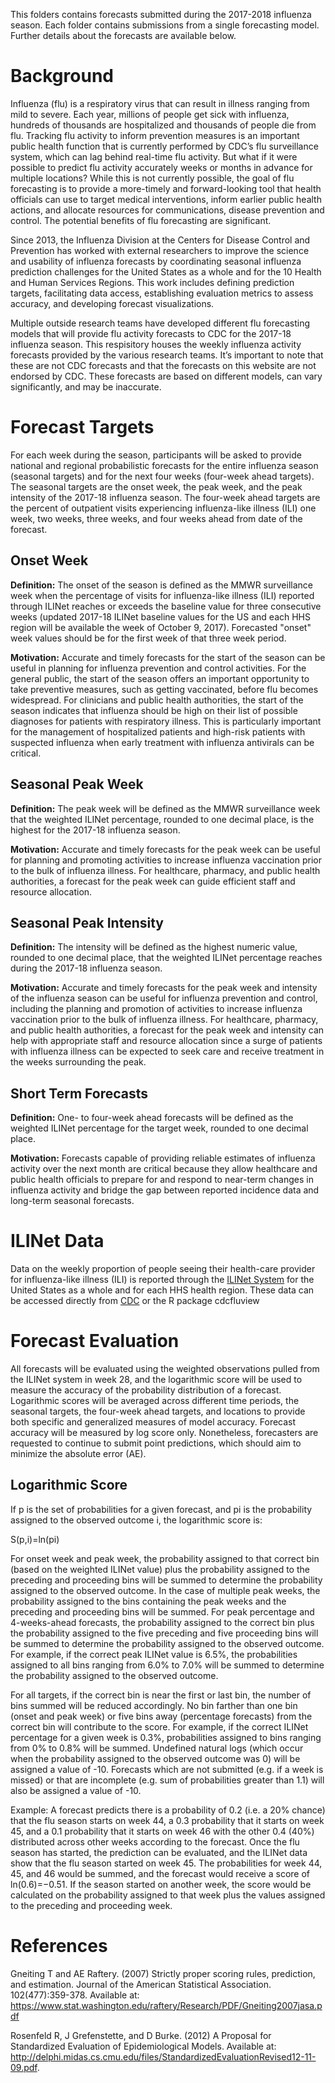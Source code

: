 This folders contains forecasts submitted during the 2017-2018 influenza season. Each folder contains submissions from a single forecasting model. Further details about the forecasts are available below. 

# Background
Influenza (flu) is a respiratory virus that can result in illness ranging from mild to severe. Each year, millions of people get sick with influenza, hundreds of thousands are hospitalized and thousands of people die from flu. Tracking flu activity to inform prevention measures is an important public health function that is currently performed by CDC’s flu surveillance system, which can lag behind real-time flu activity. But what if it were possible to predict flu activity accurately weeks or months in advance for multiple locations? While this is not currently possible, the goal of flu forecasting is to provide a more-timely and forward-looking tool that health officials can use to target medical interventions, inform earlier public health actions, and allocate resources for communications, disease prevention and control. The potential benefits of flu forecasting are significant.

Since 2013, the Influenza Division at the Centers for Disease Control and Prevention has worked with external researchers to improve the science and usability of influenza forecasts by coordinating seasonal influenza prediction challenges for the United States as a whole and for the 10 Health and Human Services Regions. This work includes defining prediction targets, facilitating data access, establishing evaluation metrics to assess accuracy, and developing forecast visualizations.

Multiple outside research teams have developed different flu forecasting models that will provide flu activity forecasts to CDC for the 2017-18 influenza season. This respisitory houses the weekly influenza activity forecasts provided by the various research teams. It’s important to note that these are not CDC forecasts and that the forecasts on this website are not endorsed by CDC. These forecasts are based on different models, can vary significantly, and may be inaccurate.

# Forecast Targets
For each week during the season, participants will be asked to provide national and regional probabilistic forecasts for the entire influenza season (seasonal targets) and for the next four weeks (four-week ahead targets). The seasonal targets are the onset week, the peak week, and the peak intensity of the 2017-18 influenza season. The four-week ahead targets are the percent of outpatient visits experiencing influenza-like illness (ILI) one week, two weeks, three weeks, and four weeks ahead from date of the forecast.

## Onset Week
**Definition:** The onset of the season is defined as the MMWR surveillance week when the percentage of visits for influenza-like illness (ILI) reported through ILINet reaches or exceeds the baseline value for three consecutive weeks (updated 2017-18 ILINet baseline values for the US and each HHS region will be available the week of October 9, 2017). Forecasted "onset" week values should be for the first week of that three week period.

**Motivation:** Accurate and timely forecasts for the start of the season can be useful in planning for influenza prevention and control activities. For the general public, the start of the season offers an important opportunity to take preventive measures, such as getting vaccinated, before flu becomes widespread. For clinicians and public health authorities, the start of the season indicates that influenza should be high on their list of possible diagnoses for patients with respiratory illness. This is particularly important for the management of hospitalized patients and high-risk patients with suspected influenza when early treatment with influenza antivirals can be critical.

## Seasonal Peak Week
**Definition:** The peak week will be defined as the MMWR surveillance week that the weighted ILINet percentage, rounded to one decimal place, is the highest for the 2017-18 influenza season.

**Motivation:** Accurate and timely forecasts for the peak week can be useful for planning and promoting activities to increase influenza vaccination prior to the bulk of influenza illness. For healthcare, pharmacy, and public health authorities, a forecast for the peak week can guide efficient staff and resource allocation.

## Seasonal Peak Intensity
**Definition:** The intensity will be defined as the highest numeric value, rounded to one decimal place, that the weighted ILINet percentage reaches during the 2017-18 influenza season.

**Motivation:** Accurate and timely forecasts for the peak week and intensity of the influenza season can be useful for influenza prevention and control, including the planning and promotion of activities to increase influenza vaccination prior to the bulk of influenza illness. For healthcare, pharmacy, and public health authorities, a forecast for the peak week and intensity can help with appropriate staff and resource allocation since a surge of patients with influenza illness can be expected to seek care and receive treatment in the weeks surrounding the peak.

## Short Term Forecasts
**Definition:** One- to four-week ahead forecasts will be defined as the weighted ILINet percentage for the target week, rounded to one decimal place.

**Motivation:** Forecasts capable of providing reliable estimates of influenza activity over the next month are critical because they allow healthcare and public health officials to prepare for and respond to near-term changes in influenza activity and bridge the gap between reported incidence data and long-term seasonal forecasts.

# ILINet Data
Data on the weekly proportion of people seeing their health-care provider for influenza-like illness (ILI) is reported through the [ILINet System](https://www.cdc.gov/flu/weekly/overview.htm#anchor_1539281266932) for the United States as a whole and for each HHS health region. These data can be accessed directly from [CDC](https://gis.cdc.gov/grasp/fluview/fluportaldashboard.html) or the R package cdcfluview

# Forecast Evaluation
All forecasts will be evaluated using the weighted observations pulled from the ILINet system in week 28, and the logarithmic score will be used to measure the accuracy of the probability distribution of a forecast. Logarithmic scores will be averaged across different time periods, the seasonal targets, the four-week ahead targets, and locations to provide both specific and generalized measures of model accuracy. Forecast accuracy will be measured by log score only. Nonetheless, forecasters are requested to continue to submit point predictions, which should aim to minimize the absolute error (AE).

## Logarithmic Score
If p is the set of probabilities for a given forecast, and pi is the probability assigned to the observed outcome i, the logarithmic score is:

S(p,i)=ln(pi)

For onset week and peak week, the probability assigned to that correct bin (based on the weighted ILINet value) plus the probability assigned to the preceding and proceeding bins will be summed to determine the probability assigned to the observed outcome. In the case of multiple peak weeks, the probability assigned to the bins containing the peak weeks and the preceding and proceeding bins will be summed. For peak percentage and 4-weeks-ahead forecasts, the probability assigned to the correct bin plus the probability assigned to the five preceding and five proceeding bins will be summed to determine the probability assigned to the observed outcome. For example, if the correct peak ILINet value is 6.5%, the probabilities assigned to all bins ranging from 6.0% to 7.0% will be summed to determine the probability assigned to the observed outcome.

For all targets, if the correct bin is near the first or last bin, the number of bins summed will be reduced accordingly. No bin farther than one bin (onset and peak week) or five bins away (percentage forecasts) from the correct bin will contribute to the score. For example, if the correct ILINet percentage for a given week is 0.3%, probabilities assigned to bins ranging from 0% to 0.8% will be summed. Undefined natural logs (which occur when the probability assigned to the observed outcome was 0) will be assigned a value of -10. Forecasts which are not submitted (e.g. if a week is missed) or that are incomplete (e.g. sum of probabilities greater than 1.1) will also be assigned a value of -10.

Example: A forecast predicts there is a probability of 0.2 (i.e. a 20% chance) that the flu season starts on week 44, a 0.3 probability that it starts on week 45, and a 0.1 probability that it starts on week 46 with the other 0.4 (40%) distributed across other weeks according to the forecast. Once the flu season has started, the prediction can be evaluated, and the ILINet data show that the flu season started on week 45. The probabilities for week 44, 45, and 46 would be summed, and the forecast would receive a score of ln(0.6)=−0.51. If the season started on another week, the score would be calculated on the probability assigned to that week plus the values assigned to the preceding and proceeding week.

# References
Gneiting T and AE Raftery. (2007) Strictly proper scoring rules, prediction, and estimation. Journal of the American Statistical Association. 102(477):359-378. Available at: https://www.stat.washington.edu/raftery/Research/PDF/Gneiting2007jasa.pdf

Rosenfeld R, J Grefenstette, and D Burke. (2012) A Proposal for Standardized Evaluation of Epidemiological Models. Available at: http://delphi.midas.cs.cmu.edu/files/StandardizedEvaluationRevised12-11-09.pdf.
